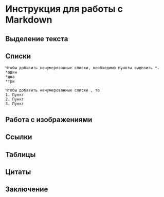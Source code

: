 # Инструкция для работы с  Markdown

## Выделение текста 

## Списки
    Чтобы добавить ненумерованные списки, необходимо пункты выделить *.
    *один 
    *два
    *три

    Чтобы добавить ненумерованные списки , то
    1. Пункт
    2. Пункт 
    3. Пункт 


## Работа с изображениями

## Ссылки

## Таблицы 

## Цитаты

## Заключение